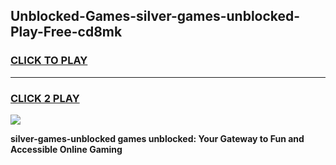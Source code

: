 
## Unblocked-Games-silver-games-unblocked-Play-Free-cd8mk
<h3>
<a href="https://premium76.site?title=silver-games-unblocked&ref=10A">CLICK TO PLAY</a></h3>
<hr>

<h3>
<a href="https://premium76.site?title=silver-games-unblocked&ref=10A">CLICK 2 PLAY</a>
  
</h3>

<a href="https://premium76.site?title=silver-games-unblocked&ref=10A"><img src="https://clearcache.store/games.png"></a>


**silver-games-unblocked games unblocked: Your Gateway to Fun and Accessible Online Gaming**
